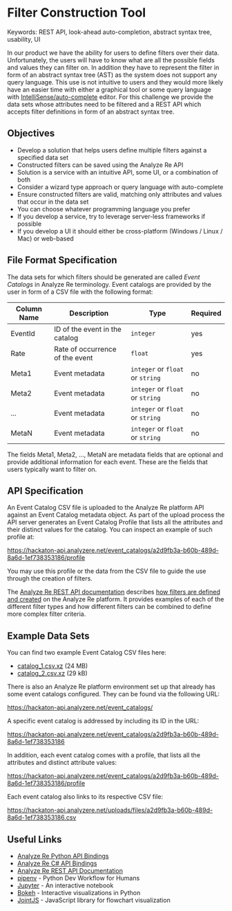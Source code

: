 # Filter Construction Tool

Keywords: REST API, look-ahead auto-completion, abstract syntax tree, usability, UI

In our product we have the ability for users to define filters over their
data. Unfortunately, the users will have to know what are all the possible
fields and values they can filter on. In addition they have to represent
the filter in form of an abstract syntax tree (AST) as the system does not
support any query language. This use is not intuitive to users and they
would more likely have an easier time with either a graphical tool or some
query language with [IntelliSense/auto-complete](https://en.wikipedia.org/wiki/Intelligent_code_completion) editor. For this challenge
we provide the data sets whose attributes need to be filtered and a REST
API which accepts filter definitions in form of an abstract syntax tree.

## Objectives

- Develop a solution that helps users define multiple filters against a
  specified data set
- Constructed filters can be saved using the Analyze Re API
- Solution is a service with an intuitive API, some UI, or a combination of both
- Consider a wizard type approach or query language with auto-complete
- Ensure constructed filters are valid, matching only attributes and values that
  occur in the data set
- You can choose whatever programming language you prefer
- If you develop a service, try to leverage server-less frameworks if possible
- If you develop a UI it should either be cross-platform (Windows / Linux / Mac)
  or web-based

## File Format Specification

The data sets for which filters should be generated are called *Event
Catalogs* in Analyze Re terminology. Event catalogs are provided by the
user in form of a CSV file with the following format:

| Column Name | Description                     | Type                             | Required |
|-------------|---------------------------------|----------------------------------|----------|
| EventId     | ID of the event in the catalog  | `integer`                        | yes      |
| Rate        | Rate of occurrence of the event | `float`                          | yes      |
| Meta1       | Event metadata                  | `integer` or `float` or `string` | no       |
| Meta2       | Event metadata                  | `integer` or `float` or `string` | no       |
| ...         | Event metadata                  | `integer` or `float` or `string` | no       |
| MetaN       | Event metadata                  | `integer` or `float` or `string` | no       |

The fields Meta1, Meta2, ..., MetaN are metadata fields that are optional and provide additional information for each event. These are the fields that users typically want to filter on.

## API Specification

An Event Catalog CSV file is uploaded to the Analyze Re platform API
against an Event Catalog metadata object. As part of the upload process the
API server generates an Event Catalog Profile that lists all the attributes
and their distinct values for the catalog. You can inspect an example of
such profile at:

https://hackaton-api.analyzere.net/event_catalogs/a2d9fb3a-b60b-489d-8a6d-1ef738353186/profile

You may use this profile or the data from the CSV file to guide the use
through the creation of filters.

The [Analyze Re REST API documentation](http://docs.analyzere.net/)
describes [how filters are defined and created](http://docs.analyzere.net/#loss-filters) 
on the Analyze Re platform. It provides examples of each of the different filter 
types and how different filters can be combined to define more complex filter
criteria.

## Example Data Sets

You can find two example Event Catalog CSV files
here:

- [catalog_1.csv.xz](catalog_1.csv.xz) (24 MB)
- [catalog_2.csv.xz](catalog_2.csv.xz) (29 kB)

There is also an Analyze Re platform environment set up that already has
some event catalogs configured. They can be found via the following URL:

https://hackaton-api.analyzere.net/event_catalogs/

A specific event catalog is addressed by including its ID in the URL:

https://hackaton-api.analyzere.net/event_catalogs/a2d9fb3a-b60b-489d-8a6d-1ef738353186

In addition, each event catalog comes with a profile, that lists all the
attributes and distinct attribute values:

https://hackaton-api.analyzere.net/event_catalogs/a2d9fb3a-b60b-489d-8a6d-1ef738353186/profile

Each event catalog also links to its respective CSV file:

https://hackaton-api.analyzere.net/uploads/files/a2d9fb3a-b60b-489d-8a6d-1ef738353186.csv


## Useful Links

- [Analyze Re Python API Bindings](https://github.com/analyzere/analyzere-python)
- [Analyze Re C# API Bindings](https://www.nuget.org/packages/AnalyzeRe.Client/)
- [Analyze Re REST API Documentation](http://docs.analyzere.net/)
- [pipenv](https://pipenv.readthedocs.io/en/latest/) - Python Dev Workflow for Humans
- [Jupyter](https://jupyter.org/) - An interactive notebook
- [Bokeh](https://bokeh.pydata.org/en/latest/) - Interactive visualizations in Python
- [JointJS](https://www.jointjs.com/) - JavaScript library for flowchart visualization
